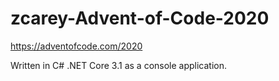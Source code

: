# zcarey-Advent-of-Code-2020

https://adventofcode.com/2020

Written in C# .NET Core 3.1 as a console application.
